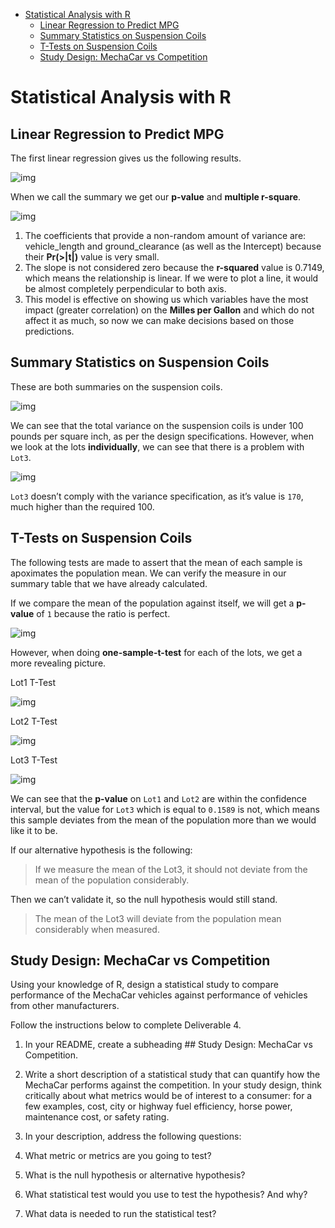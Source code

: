 - [Statistical Analysis with R](#orgd26f736)
  - [Linear Regression to Predict MPG](#org9e1248c)
  - [Summary Statistics on Suspension Coils](#orgbc19066)
  - [T-Tests on Suspension Coils](#org2ddbbfa)
  - [Study Design: MechaCar vs Competition](#org53d8b47)



<a id="orgd26f736"></a>

# Statistical Analysis with R


<a id="org9e1248c"></a>

## Linear Regression to Predict MPG

The first linear regression gives us the following results.

![img](./resources/_r_1.png)

When we call the summary we get our **p-value** and **multiple r-square**.

![img](./resources/_r_1b.png)

1.  The coefficients that provide a non-random amount of variance are: vehicle\_length and ground\_clearance (as well as the Intercept) because their **Pr(>|t|)** value is very small.
2.  The slope is not considered zero because the **r-squared** value is 0.7149, which means the relationship is linear. If we were to plot a line, it would be almost completely perpendicular to both axis.
3.  This model is effective on showing us which variables have the most impact (greater correlation) on the **Milles per Gallon** and which do not affect it as much, so now we can make decisions based on those predictions.


<a id="orgbc19066"></a>

## Summary Statistics on Suspension Coils

These are both summaries on the suspension coils.

![img](./resources/_r_2.png)

We can see that the total variance on the suspension coils is under 100 pounds per square inch, as per the design specifications. However, when we look at the lots **individually**, we can see that there is a problem with `Lot3`.

![img](./resources/_r_2b.png)

`Lot3` doesn&rsquo;t comply with the variance specification, as it&rsquo;s value is `170`, much higher than the required 100.


<a id="org2ddbbfa"></a>

## T-Tests on Suspension Coils

The following tests are made to assert that the mean of each sample is apoximates the population mean. We can verify the measure in our summary table that we have already calculated.

If we compare the mean of the population against itself, we will get a **p-value** of `1` because the ratio is perfect.

![img](./resources/_r_3a.png)

However, when doing **one-sample-t-test** for each of the lots, we get a more revealing picture.

Lot1 T-Test

![img](./resources/_r_3b.png)

Lot2 T-Test

![img](./resources/_r_3c.png)

Lot3 T-Test

![img](./resources/_r_3d.png)

We can see that the **p-value** on `Lot1` and `Lot2` are within the confidence interval, but the value for `Lot3` which is equal to `0.1589` is not, which means this sample deviates from the mean of the population more than we would like it to be.

If our alternative hypothesis is the following:

> If we measure the mean of the Lot3, it should not deviate from the mean of the population considerably.

Then we can&rsquo;t validate it, so the null hypothesis would still stand.

> The mean of the Lot3 will deviate from the population mean considerably when measured.


<a id="org53d8b47"></a>

## Study Design: MechaCar vs Competition

Using your knowledge of R, design a statistical study to compare performance of the MechaCar vehicles against performance of vehicles from other manufacturers.

Follow the instructions below to complete Deliverable 4.

1.  In your README, create a subheading ## Study Design: MechaCar vs Competition.
2.  Write a short description of a statistical study that can quantify how the MechaCar performs against the competition. In your study design, think critically about what metrics would be of interest to a consumer: for a few examples, cost, city or highway fuel efficiency, horse power, maintenance cost, or safety rating.
3.  In your description, address the following questions:

4.  What metric or metrics are you going to test?
5.  What is the null hypothesis or alternative hypothesis?
6.  What statistical test would you use to test the hypothesis? And why?
7.  What data is needed to run the statistical test?
